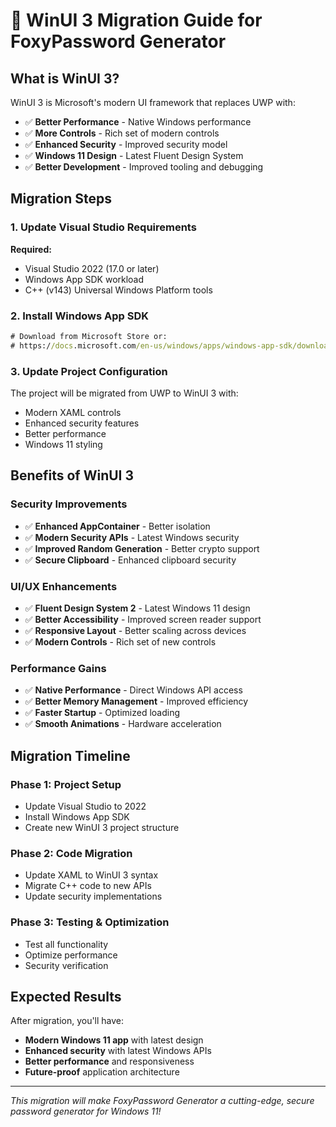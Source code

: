 # 🚀 WinUI 3 Migration Guide for FoxyPassword Generator

## What is WinUI 3?

WinUI 3 is Microsoft's modern UI framework that replaces UWP with:
- ✅ **Better Performance** - Native Windows performance
- ✅ **More Controls** - Rich set of modern controls
- ✅ **Enhanced Security** - Improved security model
- ✅ **Windows 11 Design** - Latest Fluent Design System
- ✅ **Better Development** - Improved tooling and debugging

## Migration Steps

### 1. Update Visual Studio Requirements

**Required:**
- Visual Studio 2022 (17.0 or later)
- Windows App SDK workload
- C++ (v143) Universal Windows Platform tools

### 2. Install Windows App SDK

```cmd
# Download from Microsoft Store or:
# https://docs.microsoft.com/en-us/windows/apps/windows-app-sdk/downloads
```

### 3. Update Project Configuration

The project will be migrated from UWP to WinUI 3 with:
- Modern XAML controls
- Enhanced security features
- Better performance
- Windows 11 styling

## Benefits of WinUI 3

### Security Improvements
- ✅ **Enhanced AppContainer** - Better isolation
- ✅ **Modern Security APIs** - Latest Windows security
- ✅ **Improved Random Generation** - Better crypto support
- ✅ **Secure Clipboard** - Enhanced clipboard security

### UI/UX Enhancements
- ✅ **Fluent Design System 2** - Latest Windows 11 design
- ✅ **Better Accessibility** - Improved screen reader support
- ✅ **Responsive Layout** - Better scaling across devices
- ✅ **Modern Controls** - Rich set of new controls

### Performance Gains
- ✅ **Native Performance** - Direct Windows API access
- ✅ **Better Memory Management** - Improved efficiency
- ✅ **Faster Startup** - Optimized loading
- ✅ **Smooth Animations** - Hardware acceleration

## Migration Timeline

### Phase 1: Project Setup
- Update Visual Studio to 2022
- Install Windows App SDK
- Create new WinUI 3 project structure

### Phase 2: Code Migration
- Update XAML to WinUI 3 syntax
- Migrate C++ code to new APIs
- Update security implementations

### Phase 3: Testing & Optimization
- Test all functionality
- Optimize performance
- Security verification

## Expected Results

After migration, you'll have:
- **Modern Windows 11 app** with latest design
- **Enhanced security** with latest Windows APIs
- **Better performance** and responsiveness
- **Future-proof** application architecture

---

*This migration will make FoxyPassword Generator a cutting-edge, secure password generator for Windows 11!*
